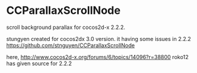 CCParallaxScrollNode
====================

scroll background parallax for cocos2d-x 2.2.2.

stungyen created for cocos2dx 3.0 version. it having some issues in 2.2.2
https://github.com/stnguyen/CCParallaxScrollNode 

here, http://www.cocos2d-x.org/forums/6/topics/14096?r=38800 roko12 has given source for 2.2.2
